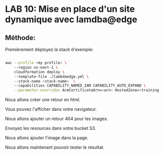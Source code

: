 # LAB 10: Mise en place d'un site dynamique avec lamdba@edge

## Méthode:

Premièrement déployez la stack d'exemple:  
  
```bash

aws --profile <my profile> \   
    --region us-east-1 \    
    cloudformation deploy \           
    --template-file ./lambdaedge.yml \          
    --stack-name <stack-name>  \        
    --capabilities CAPABILITY_NAMED_IAM CAPABILITY_AUTO_EXPAND \
    --parameter-overrides AcmCertificateArn=<arn> HostedZone=<training hosted zone> DomainName=<domain name>

```

Nous allons créer une retour en html.  
  
Vous pouvez l'afficher dans votre navigateur.  
  
Nous allons ajouter un retour 404 pour les images.  

Envoyez les resources dans votre bucket S3.  
  
Nous allons ajouter l'image dans la page.  
  
Nous allons maintenant pouvoir tester le résultat.